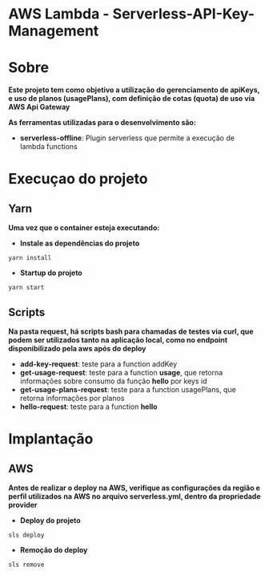 # AWS Lambda - Serverless-API-Key-Management

# Sobre

**Este projeto tem como objetivo a utilização do gerenciamento de apiKeys,**
**e uso de planos (usagePlans), com definição de cotas (quota) de uso via**
**AWS Api Gateway**

**As ferramentas utilizadas para o desenvolvimento são:**

- **serverless-offline**: Plugin serverless que permite a execução de lambda functions

# Execuçao do projeto

## Yarn

**Uma vez que o container esteja executando:**

- **Instale as dependências do projeto**

```
yarn install
```

- **Startup do projeto**

```
yarn start
```

## Scripts

**Na pasta request, há scripts bash para chamadas de testes via curl, que podem ser utilizados tanto na aplicação local, como no endpoint disponibilizado pela aws após do deploy**

- **add-key-request**: teste para a function addKey
- **get-usage-request**: teste para a function **usage**, que retorna informações sobre consumo da função **hello** por keys id
- **get-usage-plans-request**: teste para a function usagePlans, que retorna informações por planos
- **hello-request**: teste para a function **hello**

# Implantação

## AWS

**Antes de realizar o deploy na AWS, verifique as configurações da região e perfil utilizados**
**na AWS no arquivo serverless.yml, dentro da propriedade provider**

- **Deploy do projeto**

```
sls deploy
```

- **Remoção do deploy**

```
sls remove
```

